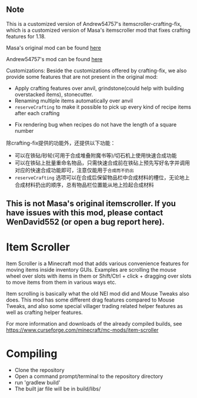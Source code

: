 ## Note
This is a customized version of Andrew54757's itemscroller-crafting-fix, which is a customized version of Masa's itemscroller mod that fixes crafting features for 1.18.

Masa's original mod can be found [here](https://github.com/maruohon/itemscroller)

Andrew54757's mod can be found [here](https://github.com/Andrews54757/itemscroller-crafting-fix)

Customizations:
Beside the customizations offered by crafting-fix, we also provide some features that are not present in the original mod:
* Apply crafting features over anvil, grindstone(could help with building overstacked items), stonecutter.
* Renaming multiple items automatically over anvil
* `reserveCrafting` to make it possible to pick up every kind of recipe items after each crafting

- Fix rendering bug when recipes do not have the length of a square number 

除crafting-fix提供的功能外，还提供以下功能：
* 可以在铁砧/砂轮(可用于合成堆叠附魔书等)/切石机上使用快速合成功能
* 可以在铁砧上批量重命名物品，只需快速合成前在铁砧上预先写好名字并调用对应的快速合成功能即可，注意仅能用于`合成而不扔出`
* `reserveCrafting` 选项可以在合成后保留物品栏中合成材料的槽位，无论地上合成材料扔出的顺序，总有物品栏位置能从地上捡起合成材料

## This is not Masa's original itemscroller. If you have issues with this mod, please contact WenDavid552 (or open a bug report here).

Item Scroller
==============
Item Scroller is a Minecraft mod that adds various convenience features for moving items
inside inventory GUIs. Examples are scrolling the mouse wheel over slots with items in them
or Shift/Ctrl + click + dragging over slots to move items from them in various ways etc.

Item scrolling is basically what the old NEI mod did and Mouse Tweaks also does.
This mod has some different drag features compared to Mouse Tweaks, and also some special
villager trading related helper features as well as crafting helper features.

For more information and downloads of the already compiled builds,
see https://www.curseforge.com/minecraft/mc-mods/item-scroller

Compiling
=========
* Clone the repository
* Open a command prompt/terminal to the repository directory
* run 'gradlew build'
* The built jar file will be in build/libs/
